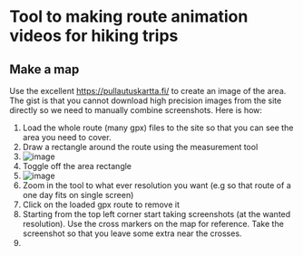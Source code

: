 
# Tool to making route animation videos for hiking trips

## Make a map

Use the excellent https://pullautuskartta.fi/ to create an image of the area. The gist is that you cannot download high precision images from the site directly so we need to manually combine screenshots. Here is how:

1. Load the whole route (many gpx) files to the site so that you can see the area you need to cover.
1. Draw a rectangle around the route using the measurement tool 
1. ![image](https://github.com/user-attachments/assets/cd6a7413-b87f-49eb-b0f7-48722739b617)
1. Toggle off the area rectangle
1. ![image](https://github.com/user-attachments/assets/9b513a8f-8574-4e2e-a28e-875901406647)
1. Zoom in the tool to what ever resolution you want (e.g so that route of a one day fits on single screen)
2. Click on the loaded gpx route to remove it
3. Starting from the top left corner start taking screenshots (at the wanted resolution). Use the cross markers on the map for reference. Take the screenshot so that you leave some extra near the crosses.
4. 

